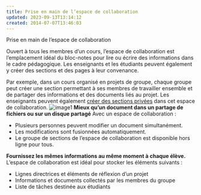 ```yaml
---
title: Prise en main de l’espace de collaboration
updated: 2023-09-13T13:14:12
created: 2014-07-07T13:46:03
---
```


Prise en main de l’espace de collaboration

Ouvert à tous les membres d’un cours, l’espace de collaboration est l’emplacement idéal du bloc-notes pour lire ou écrire des informations dans le cadre pédagogique. Les enseignants et les étudiants peuvent également y créer des sections et des pages à leur convenance.

Par exemple, dans un cours organisé en projets de groupe, chaque groupe peut créer une section permettant à ses membres de travailler ensemble et de partager des informations et des documents liés au projet. Les enseignants peuvent également [créer des sections privées](https://aka.ms/FRECNBCollaborationSpacePermissions) dans cet espace de collaboration.
![image1](resources/85cdd40947fd4718b2d66f6604569c76.png)
**Mieux qu’un document dans un partage de fichiers ou sur un disque partagé**
Avec un espace de collaboration :
- Plusieurs personnes peuvent modifier un document simultanément.
- Les modifications sont fusionnées automatiquement.
- Le groupe de sections de l’espace de collaboration est disponible hors ligne pour tous.

**Fournissez les mêmes informations au même moment à chaque élève.**
L’espace de collaboration est idéal pour stocker les éléments suivants :
- Lignes directrices et éléments de réflexion d’un projet
- Informations et documents collectés par les membres du groupe
- Liste de tâches destinée aux étudiants

